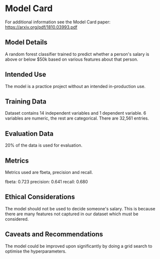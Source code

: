 # Model Card

For additional information see the Model Card paper: https://arxiv.org/pdf/1810.03993.pdf

## Model Details
A random forest classifier trained to predict whether a person's salary is above or below $50k based on various features about that person.

## Intended Use
The model is a practice project without an intended in-production use.

## Training Data
Dataset contains 14 independent variables and 1 dependent variable.
6 variables are numeric, the rest are categorical.
There are 32,561 entries.

## Evaluation Data
20% of the data is used for evaluation.

## Metrics
Metrics used are fbeta, precision and recall.

fbeta: 0.723
precision: 0.641
recall: 0.680

## Ethical Considerations
The model should not be used to decide someone's salary. This is because there are many features not captured in our dataset which must be considered.

## Caveats and Recommendations
The model could be improved upon significantly by doing a grid search to optimise the hyperparameters.